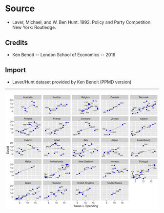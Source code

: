 # Source

+ Laver, Michael, and W. Ben Hunt. 1992. Policy and Party Competition. New York: Routledge.

## Credits

+ Ken Benoit -- London School of Economics -- 2019

## Import

+ Laver/Hunt dataset provided by Ken Benoit (PPMD version)

---

![Taxes Spending v. Social](taxes-social.png)
